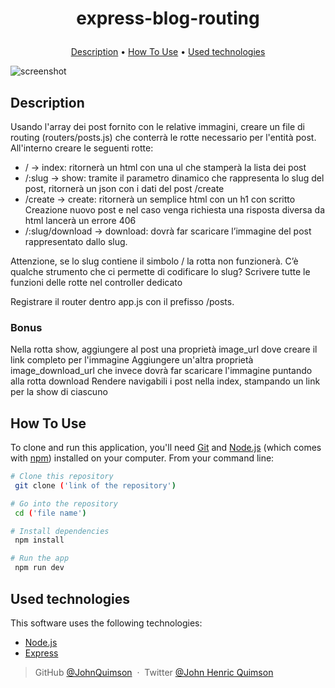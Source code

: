 <h1 align="center">
  
 express-blog-routing
  
</h1>

<!-- <h4 align="center">summary <a href="http://electron.atom.io" target="_blank">"link"</a>.</h4> -->

<!-- <p align="center">
  <a href="https://badge.fury.io/js/electron-markdownify">
    <img src="https://badge.fury.io/js/electron-markdownify.svg"
         alt="Gitter">
  </a>
  <a href="https://gitter.im/amitmerchant1990/electron-markdownify"><img src="https://badges.gitter.im/amitmerchant1990/electron-markdownify.svg"></a>
  <a href="https://saythanks.io/to/bullredeyes@gmail.com">
      <img src="https://img.shields.io/badge/SayThanks.io-%E2%98%BC-1EAEDB.svg">
  </a>
  <a href="https://www.paypal.me/AmitMerchant">
    <img src="https://img.shields.io/badge/$-donate-ff69b4.svg?maxAge=2592000&amp;style=flat">
  </a>
</p> -->

<p align="center">
  <a href="#description">Description</a> •
  <a href="#how-to-use">How To Use</a> •
  <a href="#used-technologies">Used technologies</a> 
</p>

![screenshot](https://raw.githubusercontent.com/gist/mahmudinm/47588cab5af928d2c8a2976d90216ea7/raw/88f20c9d749d756be63f22b09f3c4ac570bc5101/programming.gif)

## Description

Usando l'array dei post fornito con le relative immagini, creare un file di routing (routers/posts.js) che conterrà le rotte necessario per l'entità post.
All'interno creare le seguenti rotte:

- / -> index: ritornerà un html con una ul che stamperà la lista dei post
- /:slug -> show: tramite il parametro dinamico che rappresenta lo slug del post, ritornerà un json con i dati del post
  /create
- /create -> create: ritornerà un semplice html con un h1 con scritto Creazione nuovo post e nel caso venga richiesta una risposta diversa da html lancerà un errore 406
- /:slug/download -> download: dovrà far scaricare l’immagine del post rappresentato dallo slug.

Attenzione, se lo slug contiene il simbolo / la rotta non funzionerà. C’è qualche strumento che ci permette di codificare lo slug?
Scrivere tutte le funzioni delle rotte nel controller dedicato

Registrare il router dentro app.js con il prefisso /posts.

### Bonus

Nella rotta show, aggiungere al post una proprietà image_url dove creare il link completo per l'immagine
Aggiungere un'altra proprietà image_download_url che invece dovrà far scaricare l'immagine puntando alla rotta download
Rendere navigabili i post nella index, stampando un link per la show di ciascuno

## How To Use

To clone and run this application, you'll need [Git](https://git-scm.com) and [Node.js](https://nodejs.org/en/download/) (which comes with [npm](http://npmjs.com)) installed on your computer. From your command line:

```bash
# Clone this repository
 git clone ('link of the repository')

# Go into the repository
 cd ('file name')

# Install dependencies
 npm install

# Run the app
 npm run dev
```

## Used technologies

This software uses the following technologies:

- [Node.js](https://)
- [Express](https://)

> GitHub [@JohnQuimson](https://github.com/JohnQuimson) &nbsp;&middot;&nbsp;
> Twitter [@John Henric Quimson](https://www.linkedin.com/in/john-henric-quimson-973827280/)
